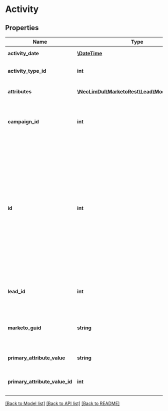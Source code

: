 # Activity

## Properties

Name | Type | Description | Notes
------------ | ------------- | ------------- | -------------
**activity_date** | [**\DateTime**](\DateTime.md) | Datetime of the activity |
**activity_type_id** | **int** | Id of the activity type |
**attributes** | [**\NecLimDul\MarketoRest\Lead\Model\Attribute[]**](Attribute.md) | List of secondary attributes |
**campaign_id** | **int** | Id of the associated Smart Campaign, if applicable | [optional]
**id** | **int** | Integer id of the activity. This value could exceed Int.MAX. For instances which have been migrated to Activity Service, this field may not be present, and should not be treated as unique. |
**lead_id** | **int** | Id of the lead associated to the activity |
**marketo_guid** | **string** | Unique id of the activity (128 character string) | [optional]
**primary_attribute_value** | **string** | Value of the primary attribute | [optional]
**primary_attribute_value_id** | **int** | Id of the primary attribute field | [optional]

[[Back to Model list]](../../README.md#models) [[Back to API list]](../../README.md#endpoints) [[Back to README]](../../README.md)
